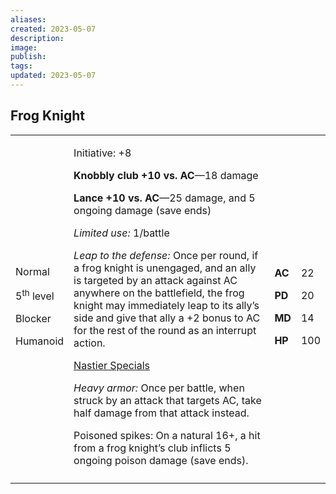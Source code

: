 ```yaml
---
aliases: 
created: 2023-05-07
description: 
image: 
publish: 
tags: 
updated: 2023-05-07
---
```


## Frog Knight

<table>
<colgroup>
<col style="width: 16%" />
<col style="width: 71%" />
<col style="width: 5%" />
<col style="width: 6%" />
</colgroup>
<tbody>
<tr class="odd">
<td><p>Normal</p>
<p>5<sup>th</sup> level</p>
<p>Blocker</p>
<p>Humanoid</p></td>
<td><p>Initiative: +8</p>
<p><strong>Knobbly club +10 vs. AC</strong>—18 damage</p>
<p><strong>Lance +10 vs. AC</strong>—25 damage, and 5 ongoing damage
(save ends)</p>
<p><em>Limited use:</em> 1/battle</p>
<p><em>Leap to the defense:</em> Once per round, if a frog knight is
unengaged, and an ally is targeted by an attack against AC anywhere on
the battlefield, the frog knight may immediately leap to its ally’s side
and give that ally a +2 bonus to AC for the rest of the round as an
interrupt action.</p>
<p><u>Nastier Specials</u></p>
<p><em>Heavy armor:</em> Once per battle, when struck by an attack that
targets AC, take half damage from that attack instead.</p>
<p>Poisoned spikes: On a natural 16+, a hit from a frog knight’s club
inflicts 5 ongoing poison damage (save ends).</p></td>
<td><p><strong>AC</strong></p>
<p><strong>PD</strong></p>
<p><strong>MD</strong></p>
<p><strong>HP</strong></p></td>
<td><p>22</p>
<p>20</p>
<p>14</p>
<p>100</p></td>
</tr>
<tr class="even">
<td></td>
<td></td>
<td></td>
<td></td>
</tr>
</tbody>
</table>


